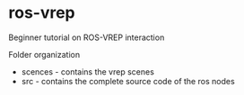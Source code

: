 ros-vrep
========

Beginner tutorial on ROS-VREP interaction


Folder organization

* scences - contains the vrep scenes 
* src - contains the complete source code of the ros nodes
